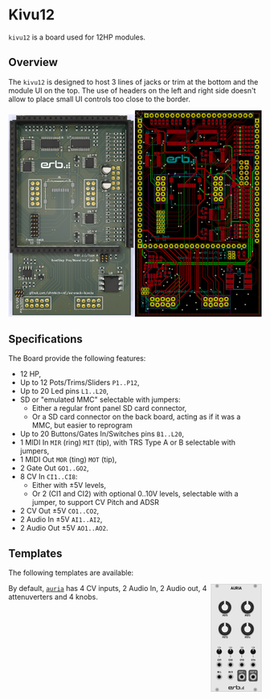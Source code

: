 # Kivu12

`kivu12` is a board used for 12HP modules.


## Overview

The `kivu12` is designed to host 3 lines of jacks or trim at the bottom and the module UI on the
top. The use of headers on the left and right side doesn't allow to place small UI controls too
close to the border.

<img width="50%" src="./render.png"><img width="50%" src="./xray.png">


## Specifications

The Board provide the following features:

- 12 HP,
- Up to 12 Pots/Trims/Sliders `P1..P12`,
- Up to 20 Led pins `L1..L20`,
- SD or "emulated MMC" selectable with jumpers:
   - Either a regular front panel SD card connector,
   - Or a SD card connector on the back board, acting as if it was a MMC, but easier to reprogram
- Up to 20 Buttons/Gates In/Switches pins `B1..L20`,
- 1 MIDI In  `MIR` (ring) `MIT` (tip), with TRS Type A or B selectable with jumpers,
- 1 MIDI Out   `MOR` (ting) `MOT` (tip),
- 2 Gate Out `GO1..GO2`,
- 8 CV In `CI1..CI8`:
   - Either with ±5V levels,
   - Or 2 (CI1 and CI2) with optional 0..10V levels, selectable with a jumper, to support CV Pitch and ADSR
- 2 CV Out ±5V `CO1..CO2`,
- 2 Audio In ±5V `AI1..AI2`,
- 2 Audio Out ±5V `AO1..AO2`.


## Templates

The following templates are available:

<img align="right" width="20%" src="./templates/auria.png">

By default, [`auria`](./templates/auria.erbui) has 4 CV inputs, 2 Audio In, 2 Audio out, 4 attenuverters and 4 knobs.
